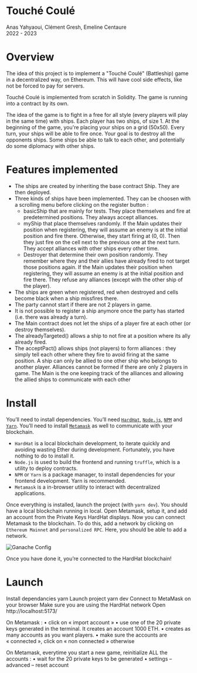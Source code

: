 # Touché Coulé
Anas Yahyaoui, Clément Gresh, Emeline Centaure        
2022 - 2023 

# Overview

The idea of this project is to implement a "Touché Coulé" (Battleship) game
in a decentralized way, on Ethereum. This will have cool side effects, like not
be forced to pay for servers.

Touché Coulé is implemented from scratch in Solidity. The game is running into a contract by its own. 

The idea of the game is to fight in a free for all style (every players will play in the same time) with ships. Each player has two ships, of size 1. At the beginning of the game, you're placing your ships on a grid (50x50). Every turn, your ships will be able to fire once. Your goal is to destroy all the opponents ships. Some ships be able to talk to each other, and potentially do some diplomacy with other ships.

# Features implemented

- The ships are created by inheriting the base contract Ship. They are then deployed.
- Three kinds of ships have been implemented. They can be choosen with a scrolling menu before clicking on the register button :
    - basicShip that are mainly for tests. They place themselves and fire at predetermined positions. They always accept alliances.
    - myShip that place themselves randomly. If the Main updates their position when registering, they will assume an enemy is at the initial position and fire there. Otherwise, they start firing at (0, 0). Then they just fire on the cell next to the previous one at the next turn. They accept alliances with other ships every other time.
    - Destroyer that determine their own position randomly. They remember where they and their allies have already fired to not target those positions again. If the Main updates their position when registering, they will assume an enemy is at the initial position and fire there. They refuse any alliances (except with the other ship of the player).
- The ships are green when registered, red when destroyed and cells become black when a ship missfires there.
- The party cannot start if there are not 2 players in game.
- It is not possible to register a ship anymore once the party has started (i.e. there was already a turn).
- The Main contract does not let the ships of a player fire at each other (or destroy themselves).
- The alreadyTargeted() allows a ship to not fire at a position where its ally already fired.
- The acceptPact() allows ships (not players) to form alliances : they simply tell each other where they fire to avoid firing at the same position. A ship can only be allied to one other ship who belongs to another player. Alliances cannot be formed if there are only 2 players in game. The Main is the one keeping track of the alliances and allowing the allied ships to communicate with each other

# Install

You’ll need to install dependencies. You’ll need [`HardHat`](https://hardhat.org/), [`Node.js`](https://nodejs.org/en/), [`NPM`](https://www.npmjs.com/) and [`Yarn`](https://yarnpkg.com/). You’ll need to install [`Metamask`](https://metamask.io/) as well to communicate with your blockchain.

- `HardHat` is a local blockchain development, to iterate quickly and avoiding wasting Ether during development. Fortunately, you have nothing to do to install it.
- `Node.js` is used to build the frontend and running `truffle`, which is a utility to deploy contracts.
- `NPM` or `Yarn` is a package manager, to install dependencies for your frontend development. Yarn is recommended.
- `Metamask` is a in-browser utility to interact with decentralized applications.

Once everything is installed, launch the project (with `yarn dev`). You should have a local blockchain running in local. Open Metamask, setup it, and add an account from the Private Keys HardHat displays.
Now you can connect Metamask to the blockchain. To do this, add a network by clicking on `Ethereum Mainnet` and `personalized RPC`. Here, you should be able to add a network.

![Ganache Config](public/ganache-config.png)

Once you have done it, you’re connected to the HardHat blockchain!

# Launch

Install dependancies						yarn
Launch project							    yarn dev
Connect to MetaMask on your browser
Make sure you are using the HardHat network
Open http://localhost:5173/

On Metamask :
    • click on « import account »
    • use one of the 20 private keys generated in the terminal. It creates an account 1000 ETH.
    • creates as many accounts as you want players.
    • make sure the accounts are « connected », click on « non connected » otherwise

On Metamask, everytime you start a new game, reinitialize ALL the accounts :
    • wait for the 20 private keys to be generated
    • settings – advanced – reset account

